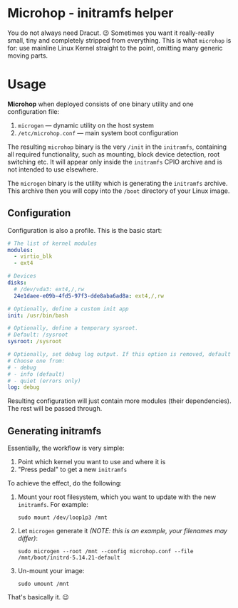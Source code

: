 # Microhop - initramfs helper

You do not always need Dracut. 😉 Sometimes you want it really-really
small, tiny and completely stripped from everything. This is what
`microhop` is for: use mainline Linux Kernel straight to the point,
omitting many generic moving parts.

# Usage

**Microhop** when deployed consists of one binary utility and one configuration file:
  1. `microgen` — dynamic utility on the host system
  2. `/etc/microhop.conf` — main system boot configuration

The resulting `microhop` binary is the very `/init` in the `initramfs`,
containing all required functionality, such as mounting, block device
detection, root switching etc. It will appear only inside the `initramfs` CPIO archive
and is not intended to use elsewhere.

The `microgen` binary is the utility which is generating the `initramfs` archive.
This archive then you will copy into the `/boot` directory of your Linux image.

## Configuration

Configuration is also a profile. This is the basic start:

```yaml
# The list of kernel modules
modules:
  - virtio_blk
  - ext4

# Devices
disks:
  # /dev/vda3: ext4,/,rw
  24e1daee-e09b-4fd5-97f3-dde8aba6ad8a: ext4,/,rw

# Optionally, define a custom init app
init: /usr/bin/bash

# Optionally, define a temporary sysroot.
# Default: /sysroot
sysroot: /sysroot

# Optionally, set debug log output. If this option is removed, default is used.
# Choose one from:
# - debug
# - info (default)
# - quiet (errors only)
log: debug
```

Resulting configuration will just contain more modules (their dependencies). The rest will be passed through.

## Generating initramfs

Essentially, the workflow is very simple:

1. Point which kernel you want to use and where it is
2. "Press pedal" to get a new `initramfs`

To achieve the effect, do the following:

1. Mount your root filesystem, which you want to update with the new `initramfs`. For example:
   ```shell
   sudo mount /dev/loop1p3 /mnt
   ```

2. Let `microgen` generate it _(NOTE: this is an example, your filenames may differ)_:

   ```shell
   sudo microgen --root /mnt --config microhop.conf --file /mnt/boot/initrd-5.14.21-default
   ```

3. Un-mount your image:

   ```shell
   sudo umount /mnt
   ```

That's basically it. 😉
